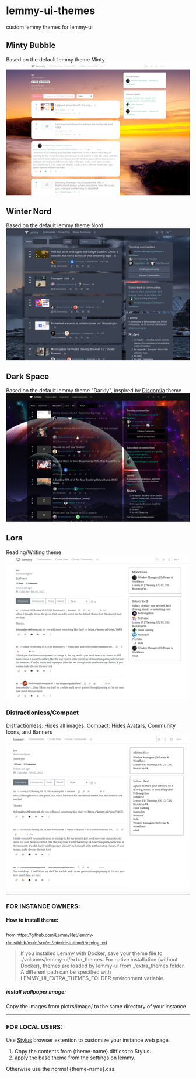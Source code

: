 # lemmy-ui-themes
custom lemmy themes for lemmy-ui

## Minty Bubble
Based on the default lemmy theme Minty
![](https://github.com/2xx04/lemmy-ui-themes/raw/main/screenshots/mintybubble.png)
## Winter Nord
Based on the default lemmy theme Nord
![](https://github.com/2xx04/lemmy-ui-themes/raw/main/screenshots/winternord.png)
## Dark Space
Based on the default lemmy theme "Darkly", inspired by [Disqordia](https://disqordia.space) theme
![](https://github.com/2xx04/lemmy-ui-themes/raw/main/screenshots/darkspace.png)

## Lora
Reading/Writing theme
![](https://github.com/2xx04/lemmy-ui-themes/raw/main/screenshots/lora.png)
### Distractionless/Compact
Distractionless: Hides all images. Compact: Hides Avatars, Community Icons, and Banners
![](https://github.com/2xx04/lemmy-ui-themes/raw/main/screenshots/lora-distractionless.png)


---

### FOR INSTANCE OWNERS:

#### How to install theme:
<sub>from https://github.com/LemmyNet/lemmy-docs/blob/main/src/en/administration/theming.md</sub>

> If you installed Lemmy with Docker, save your theme file to ./volumes/lemmy-ui/extra_themes. For native installation (without Docker), themes are loaded by lemmy-ui from ./extra_themes folder. A different path can be specified with LEMMY_UI_EXTRA_THEMES_FOLDER environment variable.

##### install wallpaper image:

Copy the images from pictrs/image/ to the same directory of your instance

---

### FOR LOCAL USERS:

Use [Stylus](https://add0n.com/stylus.html) browser extention to customize your instance web page.

1. Copy the contents from {theme-name}.diff.css to Stylus.
2. apply the base theme from the settings on lemmy.

Otherwise use the normal {theme-name}.css.
